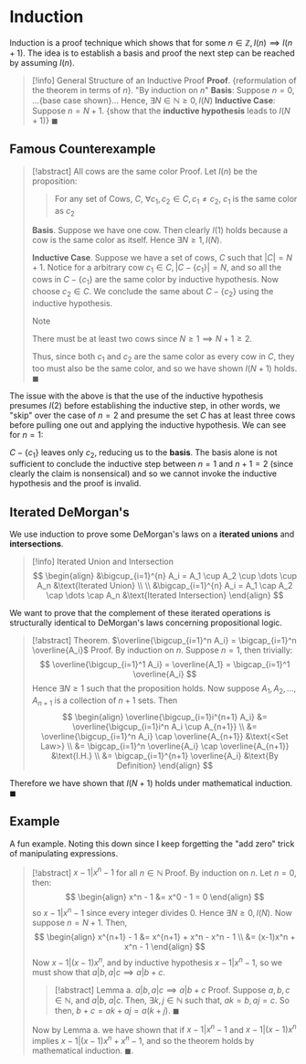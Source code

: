 # Induction

Induction is a proof technique which shows that for some $n \in \mathbb{Z}, I(n) \implies I(n+1)$. The idea is to establish a basis and proof the next step can be reached by assuming $I(n)$.

> [!info] General Structure of an Inductive Proof
> **Proof**. {reformulation of the theorem in terms of $n$}. "By induction on $n$"
> **Basis**: Suppose $n = 0$, ...{base case shown}... Hence, $\exists N \in \mathbb{N} \geq 0, I(N)$
> **Inductive Case**: Suppose $n = N + 1$. {show that the **inductive hypothesis** leads to $I(N+1)$}
> $\blacksquare$

## Famous Counterexample

> [!abstract] All cows are the same color
> Proof. Let $I(n)$ be the proposition:
> > For any set of Cows, $C$, $\forall c_1, c_2 \in C, c_1 \neq c_2$, $c_1$ is the same color as $c_2$
>
> **Basis**. Suppose we have one cow. Then clearly $I(1)$ holds because a cow is the same color as itself. Hence $\exists N \geq 1, I(N)$.
>
> **Inductive Case**. Suppose we have a set of cows, $C$ such that $|C| = N+1$.  Notice for a arbitrary cow $c_1 \in C, |C - \{c_1\}| = N$, and so all the cows in $C - \{c_1\}$ are the same color by inductive hypothesis. Now choose $c_2 \in C$. We conclude the same about $C - \{c_2\}$ using the inductive hypothesis.
> > [!note]
> > There must be at least two cows since $N \geq 1 \implies N + 1 \geq 2$.
>
> Thus, since both $c_1$ and $c_2$ are the same color as every cow in $C$, they too must also be the same color, and so we have shown $I(N+1)$ holds. $\blacksquare$

The issue with the above is that the use of the inductive hypothesis presumes $I(2)$ before establishing the inductive step, in other words, we "skip" over the case of $n = 2$ and presume the set $C$ has at least three cows before pulling one out and applying the inductive hypothesis. We can see for $n = 1$:

$C - \{c_1\}$ leaves only $c_2$, reducing us to the **basis**. The basis alone is not sufficient to conclude the inductive step between $n = 1$ and $n + 1 = 2$ (since clearly the claim is nonsensical) and so we cannot invoke the inductive hypothesis and the proof is invalid.

## Iterated DeMorgan's

We use induction to prove some DeMorgan's laws on a **iterated unions** and **intersections**.

>[!info] Iterated Union and Intersection
>$$
>\begin{align}
>&\bigcup_{i=1}^{n} A_i = A_1 \cup A_2 \cup \dots \cup A_n &\text{Iterated Union} \\ \\
>&\bigcap_{i=1}^{n} A_i = A_1 \cap A_2 \cap \dots \cap A_n &\text{Iterated Intersection}
>\end{align}
>$$

We want to prove that the complement of these iterated operations is structurally identical to DeMorgan's laws concerning propositional logic.

> [!abstract] Theorem. $\overline{\bigcup_{i=1}^n A_i} = \bigcap_{i=1}^n \overline{A_i}$
> Proof. By induction on $n$. Suppose $n = 1$, then trivially:
> $$
> \overline{\bigcup_{i=1}^1 A_i} = \overline{A_1} = \bigcap_{i=1}^1 \overline{A_i}
> $$
> Hence $\exists N \geq 1$ such that the proposition holds.
> Now suppose $A_1, A_2, \dots, A_{n+1}$ is a collection of $n+1$ sets. Then
> $$
> \begin{align}
> \overline{\bigcup_{i=1}i^{n+1} A_i} &= \overline{\bigcup_{i=1}i^n A_i \cup A_{n+1}} \\
> &= \overline{\bigcup_{i=1}^n A_i} \cap \overline{A_{n+1}} &\text{<Set Law>} \\
> &= \bigcap_{i=1}^n \overline{A_i} \cap \overline{A_{n+1}} &\text{I.H.} \\
> &= \bigcap_{i=1}^{n+1} \overline{A_i} &\text{By Definition}
> \end{align}
> $$

Therefore we have shown that $I(N+1)$ holds under mathematical induction. $\blacksquare$

## Example

A fun example. Noting this down since I keep forgetting the "add zero" trick of manipulating expressions.

> [!abstract] $x - 1 | x^n-1$ for all $n \in \mathbb{N}$
> Proof. By induction on $n$. Let $n = 0$, then:
> $$
> \begin{align}
> x^n - 1 &= x^0 - 1 = 0
> \end{align}
> $$
> so $x - 1 | x^n - 1$ since every integer divides 0. Hence $\exists N \geq 0, I(N)$.
> Now suppose $n = N + 1$. Then,
> $$
> \begin{align}
> x^{n+1} - 1 &= x^{n+1} + x^n - x^n - 1 \\
> &= (x-1)x^n + x^n - 1
> \end{align}
> $$
> Now $x-1|(x-1)x^n$, and by inductive hypothesis $x-1|x^n-1$, so we must show that $a|b, a|c \implies a | b + c$.
>
> > [!abstract] Lemma a. $a|b, a|c \implies a | b + c$
> > Proof. Suppose $a, b, c \in \mathbb{N}$, and $a|b, \; a|c$. Then,
> > $\exists k, j \in \mathbb{N}$ such that, $ak = b, aj = c$. So then, $b + c = ak + aj = a(k + j)$.
> > $\blacksquare$
>
> Now by Lemma a. we have shown that if $x-1|x^n -1$ and $x-1|(x-1)x^n$ implies $x-1|(x-1)x^n + x^n - 1$, and so the theorem holds by mathematical induction.
> $\blacksquare$.
